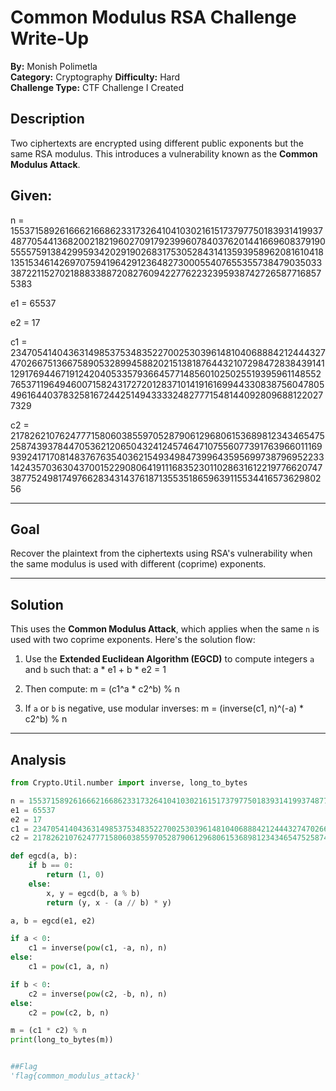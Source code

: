# Common Modulus RSA Challenge Write-Up  
**By:** Monish Polimetla  
**Category:** Cryptography 
**Difficulty:** Hard  
**Challenge Type:** CTF Challenge I Created  

## Description

Two ciphertexts are encrypted using different public exponents but the same RSA modulus. This introduces a vulnerability known as the **Common Modulus Attack**.

## Given:
n = 155371589261666216686233173264104103021615173797750183931419937487705441368200218219602709179239960784037620144166960837919055557591384299593420291902683175305284314135939589620816104181351534614269707594196429123648273000554076553557384790350333872211527021888338872082760942277622323959387427265877168575383

e1 = 65537

e2 = 17

c1 = 23470541404363149853753483522700253039614810406888421244432747026675136675890532899458820215138187644321072984728384391411291769446719124204053357936645771485601025025519395961148552765371196494600715824317272012837101419161699443308387560478054961644037832581672442514943333248277715481440928096881220277329

c2 = 2178262107624777158060385597052879061296806153689812343465475258743937844705362120650432412457464710755607739176396601116993924171708148376763540362154934984739964359569973879695223314243570363043700152290806419111683523011028631612219776620747387752498174976628343143761871355351865963911553441657362980256

---

## Goal

Recover the plaintext from the ciphertexts using RSA's vulnerability when the same modulus is used with different (coprime) exponents.

---

## Solution

This uses the **Common Modulus Attack**, which applies when the same `n` is used with two coprime exponents. Here's the solution flow:

1. Use the **Extended Euclidean Algorithm (EGCD)** to compute integers `a` and `b` such that: a * e1 + b * e2 = 1



2. Then compute: m = (c1^a * c2^b) % n


  
3. If `a` or `b` is negative, use modular inverses: m = (inverse(c1, n)^(-a) * c2^b) % n


   
---

## Analysis

```python
from Crypto.Util.number import inverse, long_to_bytes

n = 155371589261666216686233173264104103021615173797750183931419937487705441368200218219602709179239960784037620144166960837919055557591384299593420291902683175305284314135939589620816104181351534614269707594196429123648273000554076553557384790350333872211527021888338872082760942277622323959387427265877168575383
e1 = 65537
e2 = 17
c1 = 23470541404363149853753483522700253039614810406888421244432747026675136675890532899458820215138187644321072984728384391411291769446719124204053357936645771485601025025519395961148552765371196494600715824317272012837101419161699443308387560478054961644037832581672442514943333248277715481440928096881220277329
c2 = 2178262107624777158060385597052879061296806153689812343465475258743937844705362120650432412457464710755607739176396601116993924171708148376763540362154934984739964359569973879695223314243570363043700152290806419111683523011028631612219776620747387752498174976628343143761871355351865963911553441657362980256

def egcd(a, b):
    if b == 0:
        return (1, 0)
    else:
        x, y = egcd(b, a % b)
        return (y, x - (a // b) * y)

a, b = egcd(e1, e2)

if a < 0:
    c1 = inverse(pow(c1, -a, n), n)
else:
    c1 = pow(c1, a, n)

if b < 0:
    c2 = inverse(pow(c2, -b, n), n)
else:
    c2 = pow(c2, b, n)

m = (c1 * c2) % n
print(long_to_bytes(m))


##Flag
'flag{common_modulus_attack}'
